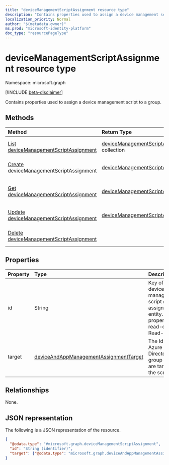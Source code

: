 ```yaml
---
title: "deviceManagementScriptAssignment resource type"
description: "Contains properties used to assign a device management script to a group."
localization_priority: Normal
author: "$(metadata.owner)"
ms.prod: "microsoft-identity-platform"
doc_type: "resourcePageType"
---
```


# deviceManagementScriptAssignment resource type

Namespace: microsoft.graph

[!INCLUDE [beta-disclaimer](../../includes/beta-disclaimer.md)]

Contains properties used to assign a device management script to a group.

## Methods

| Method                                                                                              | Return Type                                                                               | Description                                                                     |
| :-------------------------------------------------------------------------------------------------- | :---------------------------------------------------------------------------------------- | :------------------------------------------------------------------------------ |
| [List deviceManagementScriptAssignment](../api/intune-devicemanagementscriptassignment-list.md)     | [deviceManagementScriptAssignment](intune-deviceManagementScriptAssignment.md) collection | List properties and relationships of a deviceManagementScriptAssignment object. |
| [Create deviceManagementScriptAssignment](../api/intune-devicemanagementscriptassignment-create.md) | [deviceManagementScriptAssignment](intune-deviceManagementScriptAssignment.md)            | Create a new deviceManagementScriptAssignment object.                           |
| [Get deviceManagementScriptAssignment](../api/intune-devicemanagementscriptassignment-get.md)       | [deviceManagementScriptAssignment](intune-deviceManagementScriptAssignment.md)            | Read properties and relationships of a deviceManagementScriptAssignment object. |
| [Update deviceManagementScriptAssignment](../api/intune-devicemanagementscriptassignment-update.md) | [deviceManagementScriptAssignment](intune-deviceManagementScriptAssignment.md)            | Update the properties of a deviceManagementScriptAssignment object.             |
| [Delete deviceManagementScriptAssignment](../api/intune-devicemanagementscriptassignment-delete.md) |                                                                                           | Delete a deviceManagementScriptAssignment object.                               |

## Properties

| Property | Type                                                                                             | Description                                                                                         |
| :------- | :----------------------------------------------------------------------------------------------- | :-------------------------------------------------------------------------------------------------- |
| id       | String                                                                                           | Key of the device management script group assignment entity. This property is read-only. Read-only. |
| target   | [deviceAndAppManagementAssignmentTarget](../resources/deviceandappmanagementassignmenttarget.md) | The Id of the Azure Active Directory group we are targeting the script to.                          |

## Relationships

None.

## JSON representation

The following is a JSON representation of the resource.

<!-- {
  "blockType": "resource",
  "keyProperty": "id",
  "@odata.type": "microsoft.graph.deviceManagementScriptAssignment",
  "baseType": "microsoft.graph.entity",
  "openType": False
}
-->

```json
{
  "@odata.type": "#microsoft.graph.deviceManagementScriptAssignment",
  "id": "String (identifier)",
  "target": {"@odata.type": "microsoft.graph.deviceAndAppManagementAssignmentTarget"}
}
```